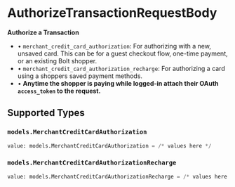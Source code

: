 # AuthorizeTransactionRequestBody

**Authorize a Transaction**
* • `merchant_credit_card_authorization`: For authorizing with a new, unsaved card. This can be for a guest checkout flow, one-time payment, or an existing Bolt shopper.
* • `merchant_credit_card_authorization_recharge`: For authorizing a card using a shoppers saved payment methods.
* • **Anytime the shopper is paying while logged-in attach their OAuth `access_token` to the request.**



## Supported Types

### `models.MerchantCreditCardAuthorization`

```python
value: models.MerchantCreditCardAuthorization = /* values here */
```

### `models.MerchantCreditCardAuthorizationRecharge`

```python
value: models.MerchantCreditCardAuthorizationRecharge = /* values here */
```

